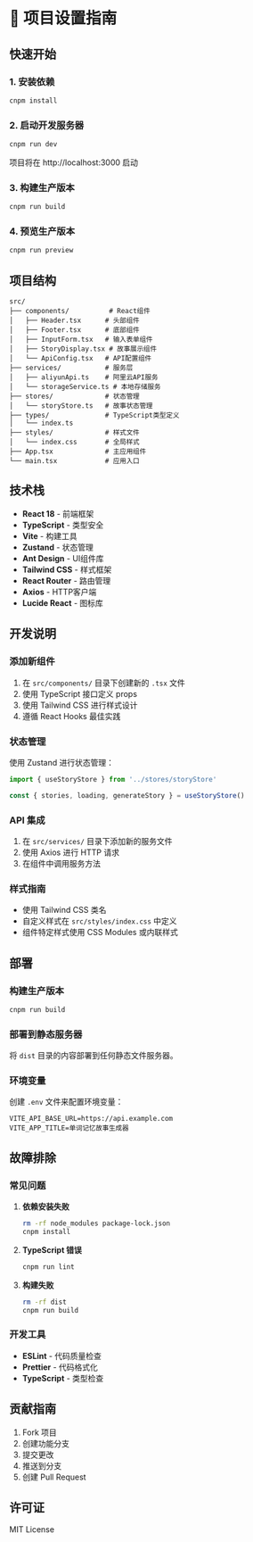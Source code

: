 # 🚀 项目设置指南

## 快速开始

### 1. 安装依赖

```bash
cnpm install
```

### 2. 启动开发服务器

```bash
cnpm run dev
```

项目将在 http://localhost:3000 启动

### 3. 构建生产版本

```bash
cnpm run build
```

### 4. 预览生产版本

```bash
cnpm run preview
```

## 项目结构

```
src/
├── components/          # React组件
│   ├── Header.tsx      # 头部组件
│   ├── Footer.tsx      # 底部组件
│   ├── InputForm.tsx   # 输入表单组件
│   ├── StoryDisplay.tsx # 故事展示组件
│   └── ApiConfig.tsx   # API配置组件
├── services/           # 服务层
│   ├── aliyunApi.ts    # 阿里云API服务
│   └── storageService.ts # 本地存储服务
├── stores/             # 状态管理
│   └── storyStore.ts   # 故事状态管理
├── types/              # TypeScript类型定义
│   └── index.ts
├── styles/             # 样式文件
│   └── index.css       # 全局样式
├── App.tsx             # 主应用组件
└── main.tsx            # 应用入口
```

## 技术栈

- **React 18** - 前端框架
- **TypeScript** - 类型安全
- **Vite** - 构建工具
- **Zustand** - 状态管理
- **Ant Design** - UI组件库
- **Tailwind CSS** - 样式框架
- **React Router** - 路由管理
- **Axios** - HTTP客户端
- **Lucide React** - 图标库

## 开发说明

### 添加新组件

1. 在 `src/components/` 目录下创建新的 `.tsx` 文件
2. 使用 TypeScript 接口定义 props
3. 使用 Tailwind CSS 进行样式设计
4. 遵循 React Hooks 最佳实践

### 状态管理

使用 Zustand 进行状态管理：

```typescript
import { useStoryStore } from '../stores/storyStore'

const { stories, loading, generateStory } = useStoryStore()
```

### API 集成

1. 在 `src/services/` 目录下添加新的服务文件
2. 使用 Axios 进行 HTTP 请求
3. 在组件中调用服务方法

### 样式指南

- 使用 Tailwind CSS 类名
- 自定义样式在 `src/styles/index.css` 中定义
- 组件特定样式使用 CSS Modules 或内联样式

## 部署

### 构建生产版本

```bash
cnpm run build
```

### 部署到静态服务器

将 `dist` 目录的内容部署到任何静态文件服务器。

### 环境变量

创建 `.env` 文件来配置环境变量：

```env
VITE_API_BASE_URL=https://api.example.com
VITE_APP_TITLE=单词记忆故事生成器
```

## 故障排除

### 常见问题

1. **依赖安装失败**
   ```bash
   rm -rf node_modules package-lock.json
   cnpm install
   ```

2. **TypeScript 错误**
   ```bash
   cnpm run lint
   ```

3. **构建失败**
   ```bash
   rm -rf dist
   cnpm run build
   ```

### 开发工具

- **ESLint** - 代码质量检查
- **Prettier** - 代码格式化
- **TypeScript** - 类型检查

## 贡献指南

1. Fork 项目
2. 创建功能分支
3. 提交更改
4. 推送到分支
5. 创建 Pull Request

## 许可证

MIT License 